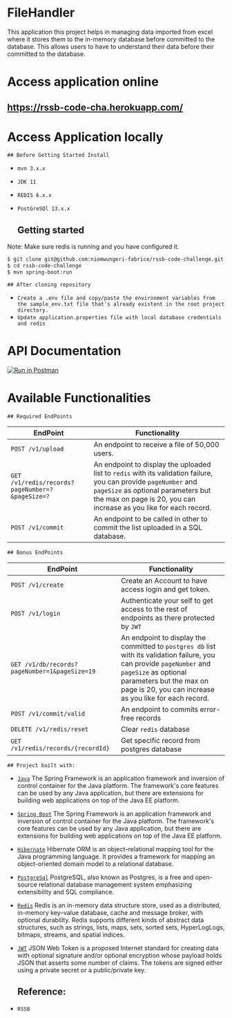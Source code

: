 # FileHandler
This application this project helps in managing data imported from excel where it stores them to the in-memory database before committed to the database. This allows users to have to understand their data before their committed to the database.


# Access application online

## https://rssb-code-cha.herokuapp.com/

# Access Application locally

    ## Before Getting Started Install

- `mvn 3.x.x`
- `JDK 11`
- `REDIS 6.x.x`
- `PostGreSQl 13.x.x`


    ## Getting started

Note: Make sure redis is running and you have configured it.

```sh
$ git clone git@github.com:niomwungeri-fabrice/rssb-code-challenge.git
$ cd rssb-code-challenge
$ mvn spring-boot:run
```
    ## After cloning repository

- `Create a .env file and copy/paste the environment variables from the sample_env.txt file that's already existent in the root project directory.`
- `Update application.properties file with local database credentials and redis`

# API Documentation

[![Run in Postman](https://run.pstmn.io/button.svg)](https://documenter.getpostman.com/view/11352687/Tzz5tyQA)

# Available Functionalities

    ## Required EndPoints

| EndPoint                     | Functionality             |
| ---------------------------- | ------------------------- |
| `POST /v1/upload`               | An endpoint to receive a file of 50,000 users.       |
| `GET /v1/redis/records?pageNumber=?&pageSize=?`              | An endpoint to display the uploaded list to `redis` with its validation failure, you can provide `pageNumber` and `pageSize`  as optional parameters but the max on page is 20, you can increase as you like for each record.        |
| `POST /v1/commit`     | An endpoint to be called in other to commit the list uploaded in a SQL database. |



    ## Bonus EndPoints
| EndPoint                     | Functionality             |
| ---------------------------- | ------------------------- |
| `POST /v1/create`               | Create an Account to have access login and get token.         |
| `POST /v1/login`              | Authenticate your self to get access to the rest of endpoints as there protected by `JWT`         |
| `GET /v1/db/records?pageNumber=1&pageSize=19`     | An endpoint to display the committed to `postgres db` list with its validation failure, you can provide `pageNumber` and `pageSize`  as optional parameters but the max on page is 20, you can increase as you like for each record. |
| `POST /v1/commit/valid`             | An endpoint to commits error-free records |
| `DELETE /v1/redis/reset`            | Clear `redis` database  |
| `GET /v1/redis/records/{recordId}`  | Get specific record from postgres database |

    ## Project built with:

- [`Java`](https://www.oracle.com/java/technologies/javase-jdk11-downloads.html) The Spring Framework is an application framework and inversion of control container for the Java platform. The framework's core features can be used by any Java application, but there are extensions for building web applications on top of the Java EE platform.
- [`Spring Boot`](https://spring.io/projects/spring-boot) The Spring Framework is an application framework and inversion of control container for the Java platform. The framework's core features can be used by any Java application, but there are extensions for building web applications on top of the Java EE platform.
- [`Hibernate`](https://hibernate.org/) Hibernate ORM is an object–relational mapping tool for the Java programming language. It provides a framework for mapping an object-oriented domain model to a relational database.
- [`PostgreSql`](https://www.postgresql.org/) PostgreSQL, also known as Postgres, is a free and open-source relational database management system emphasizing extensibility and SQL compliance. 
- [`Redis`](https://redis.io/) Redis is an in-memory data structure store, used as a distributed, in-memory key–value database, cache and message broker, with optional durability. Redis supports different kinds of abstract data structures, such as strings, lists, maps, sets, sorted sets, HyperLogLogs, bitmaps, streams, and spatial indices.
- [`JWT`](https://jwt.io/) JSON Web Token is a proposed Internet standard for creating data with optional signature and/or optional encryption whose payload holds JSON that asserts some number of claims. The tokens are signed either using a private secret or a public/private key.

    ## Reference:
- `RSSB`
